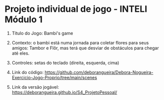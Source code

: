 # Projeto individual de jogo - INTELI Módulo 1

1. Título do Jogo: Bambi's game

2. Contexto: o bambi está numa jornada para coletar flores para seus amigos: Tambor e Flôr, mas terá que desviar de obstáculos para chegar até eles.
   
4. Controles: setas do teclado (direita, esquerda, cima)

5. Link do código: https://github.com/deborangueira/Debora-Nogueira-Exercicio-Jogo-Proprio/tree/main/scenes

6. Link da versão jogável: https://deborangueira.github.io/S4_ProjetoPessoal/ 
   
